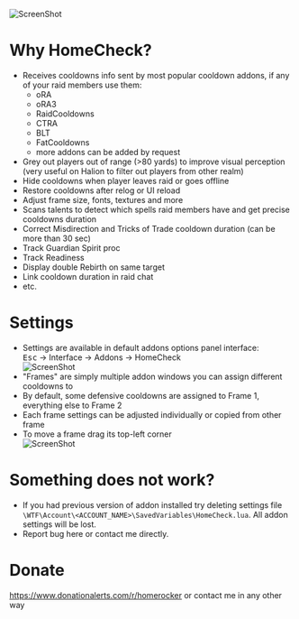 ![ScreenShot](https://advent-wow.ru/HomeCheck/HomeCheck.png)

# Why HomeCheck?

- Receives cooldowns info sent by most popular cooldown addons, if any of your raid members use them:
    - oRA
    - oRA3
    - RaidCooldowns
    - CTRA
    - BLT
    - FatCooldowns
    - more addons can be added by request
- Grey out players out of range (>80 yards) to improve visual perception (very useful on Halion to filter out players from other realm)
- Hide cooldowns when player leaves raid or goes offline
- Restore cooldowns after relog or UI reload
- Adjust frame size, fonts, textures and more
- Scans talents to detect which spells raid members have and get precise cooldowns duration
- Correct Misdirection and Tricks of Trade cooldown duration (can be more than 30 sec)
- Track Guardian Spirit proc
- Track Readiness
- Display double Rebirth on same target
- Link cooldown duration in raid chat
- etc.

# Settings

- Settings are available in default addons options panel interface:  
  <kbd>Esc</kbd> &rarr; Interface &rarr; Addons &rarr; HomeCheck  
  ![ScreenShot](https://advent-wow.ru/HomeCheck/Settings.png)
- "Frames" are simply multiple addon windows you can assign different cooldowns to
- By default, some defensive cooldowns are assigned to Frame 1, everything else to Frame 2
- Each frame settings can be adjusted individually or copied from other frame
- To move a frame drag its top-left corner  
  ![ScreenShot](https://advent-wow.ru/HomeCheck/Move.png)

# Something does not work?

- If you had previous version of addon installed try deleting settings file
<code>\WTF\Account\\<ACCOUNT_NAME\>\SavedVariables\HomeCheck.lua</code>. All addon settings will be lost.
- Report bug here or contact me directly.

# Donate

https://www.donationalerts.com/r/homerocker or contact me in any other way

